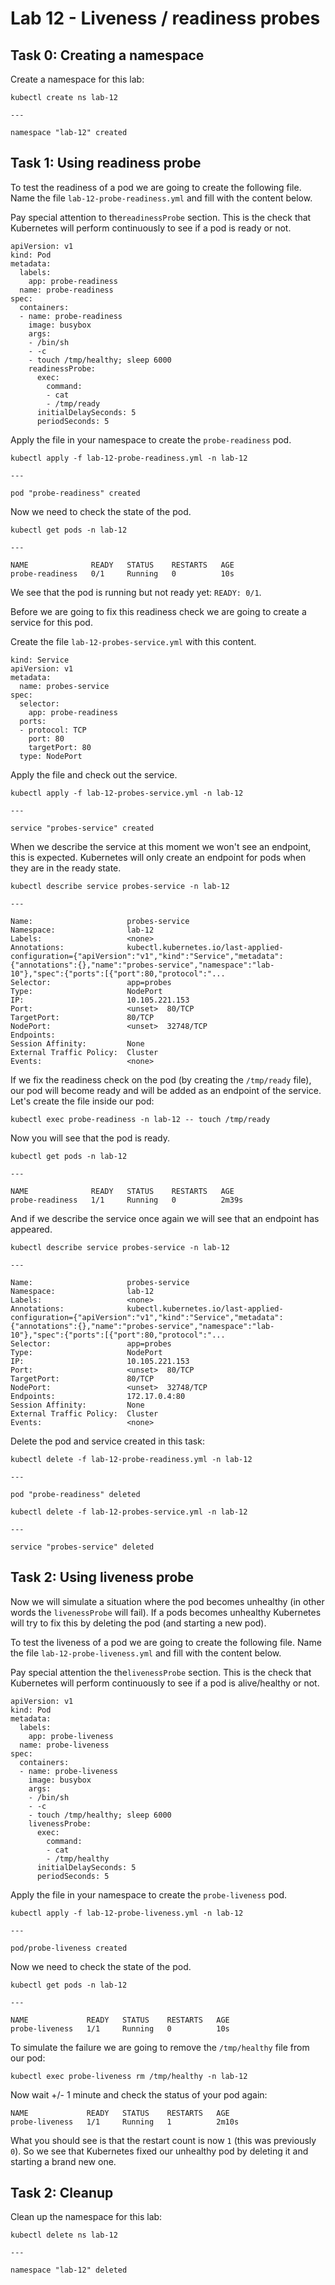 # Lab 12 - Liveness / readiness probes

## Task 0: Creating a namespace

Create a namespace for this lab:

```
kubectl create ns lab-12

---

namespace "lab-12" created
```

## Task 1: Using readiness probe 

To test the readiness of a pod we are going to create the following file. Name 
the file `lab-12-probe-readiness.yml` and fill with the content below.

Pay special attention to the`readinessProbe` section.  This is the check that 
Kubernetes will perform continuously to see if a pod is ready or not.

```
apiVersion: v1
kind: Pod
metadata:
  labels:
    app: probe-readiness
  name: probe-readiness
spec:
  containers:
  - name: probe-readiness
    image: busybox
    args:
    - /bin/sh
    - -c
    - touch /tmp/healthy; sleep 6000
    readinessProbe:
      exec:
        command:
        - cat
        - /tmp/ready
      initialDelaySeconds: 5
      periodSeconds: 5
```

Apply the file in your namespace to create the `probe-readiness` pod.

```
kubectl apply -f lab-12-probe-readiness.yml -n lab-12

---

pod "probe-readiness" created
```

Now we need to check the state of the pod.

```
kubectl get pods -n lab-12

---

NAME              READY   STATUS    RESTARTS   AGE
probe-readiness   0/1     Running   0          10s
```

We see that the pod is running but not ready yet: `READY: 0/1`.

Before we are going to fix this readiness check we are going to create a 
service for this pod.

Create the file `lab-12-probes-service.yml` with this content.

```
kind: Service
apiVersion: v1
metadata:
  name: probes-service
spec:
  selector:
    app: probe-readiness
  ports:
  - protocol: TCP
    port: 80
    targetPort: 80
  type: NodePort
```

Apply the file and check out the service.

```
kubectl apply -f lab-12-probes-service.yml -n lab-12

---

service "probes-service" created
```

When we describe the service at this moment we won't see an endpoint, this is 
expected.  Kubernetes will only create an endpoint for pods when they are in the 
ready state.

```
kubectl describe service probes-service -n lab-12

---

Name:                     probes-service
Namespace:                lab-12
Labels:                   <none>
Annotations:              kubectl.kubernetes.io/last-applied-configuration={"apiVersion":"v1","kind":"Service","metadata":{"annotations":{},"name":"probes-service","namespace":"lab-10"},"spec":{"ports":[{"port":80,"protocol":"...
Selector:                 app=probes
Type:                     NodePort
IP:                       10.105.221.153
Port:                     <unset>  80/TCP
TargetPort:               80/TCP
NodePort:                 <unset>  32748/TCP
Endpoints:
Session Affinity:         None
External Traffic Policy:  Cluster
Events:                   <none>
```

If we fix the readiness check on the pod (by creating the `/tmp/ready` file), 
our pod will become ready and will be added as an endpoint of the service. Let's 
create the file inside our pod:

```
kubectl exec probe-readiness -n lab-12 -- touch /tmp/ready
```

Now you will see that the pod is ready.

```
kubectl get pods -n lab-12

---

NAME              READY   STATUS    RESTARTS   AGE
probe-readiness   1/1     Running   0          2m39s
```

And if we describe the service once again we will see that an endpoint has 
appeared.

```
kubectl describe service probes-service -n lab-12

---

Name:                     probes-service
Namespace:                lab-12
Labels:                   <none>
Annotations:              kubectl.kubernetes.io/last-applied-configuration={"apiVersion":"v1","kind":"Service","metadata":{"annotations":{},"name":"probes-service","namespace":"lab-10"},"spec":{"ports":[{"port":80,"protocol":"...
Selector:                 app=probes
Type:                     NodePort
IP:                       10.105.221.153
Port:                     <unset>  80/TCP
TargetPort:               80/TCP
NodePort:                 <unset>  32748/TCP
Endpoints:                172.17.0.4:80
Session Affinity:         None
External Traffic Policy:  Cluster
Events:                   <none>
```

Delete the pod and service created in this task:

```
kubectl delete -f lab-12-probe-readiness.yml -n lab-12

---

pod "probe-readiness" deleted
```

```
kubectl delete -f lab-12-probes-service.yml -n lab-12

---

service "probes-service" deleted
```

## Task 2: Using liveness probe 

Now we will simulate a situation where the pod becomes unhealthy (in other words 
the `livenessProbe` will fail).  If a pods becomes unhealthy Kubernetes will try 
to fix this by deleting the pod (and starting a new pod).


To test the liveness of a pod we are going to create the following file. Name 
the file `lab-12-probe-liveness.yml` and fill with the content below.

Pay special attention the the`livenessProbe` section.  This is the check that 
Kubernetes will perform continuously to see if a pod is alive/healthy or not.

```
apiVersion: v1
kind: Pod
metadata:
  labels:
    app: probe-liveness
  name: probe-liveness
spec:
  containers:
  - name: probe-liveness
    image: busybox
    args:
    - /bin/sh
    - -c
    - touch /tmp/healthy; sleep 6000
    livenessProbe:
      exec:
        command:
        - cat
        - /tmp/healthy
      initialDelaySeconds: 5
      periodSeconds: 5
```

Apply the file in your namespace to create the `probe-liveness` pod.

```
kubectl apply -f lab-12-probe-liveness.yml -n lab-12

---

pod/probe-liveness created
```

Now we need to check the state of the pod.

```
kubectl get pods -n lab-12

---

NAME             READY   STATUS    RESTARTS   AGE
probe-liveness   1/1     Running   0          10s
```

To simulate the failure we are going to remove the `/tmp/healthy` file from our 
pod:

```
kubectl exec probe-liveness rm /tmp/healthy -n lab-12
```

Now wait +/- 1 minute and check the status of your pod again:

```
NAME             READY   STATUS    RESTARTS   AGE
probe-liveness   1/1     Running   1          2m10s
```

What you should see is that the restart count is now `1` (this was previously 
`0`). So we see that Kubernetes fixed our unhealthy pod by deleting it and 
starting a brand new one.

## Task 2: Cleanup

Clean up the namespace for this lab:

```
kubectl delete ns lab-12

---

namespace "lab-12" deleted
```
